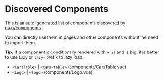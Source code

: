 # Discovered Components

This is an auto-generated list of components discovered by [nuxt/components](https://github.com/nuxt/components).

You can directly use them in pages and other components without the need to import them.

**Tip:** If a component is conditionally rendered with `v-if` and is big, it is better to use `Lazy` or `lazy-` prefix to lazy load.

- `<CarsTable>` | `<cars-table>` (components/CarsTable.vue)
- `<Logo>` | `<logo>` (components/Logo.vue)
